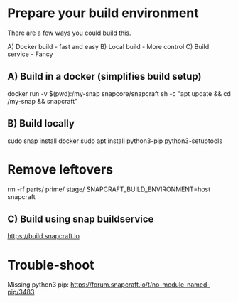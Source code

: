 # Prepare your build environment

There are a few ways you could build this.

A) Docker build - fast and easy
B) Local build - More control
C) Build service - Fancy



## A) Build in a docker (simplifies build setup)
docker run -v $(pwd):/my-snap snapcore/snapcraft sh -c "apt update && cd /my-snap && snapcraft"

## B) Build locally
sudo snap install docker
sudo apt install python3-pip python3-setuptools

# Remove leftovers
rm -rf parts/ prime/ stage/ 
SNAPCRAFT_BUILD_ENVIRONMENT=host snapcraft

## C) Build using snap buildservice
https://build.snapcraft.io


# Trouble-shoot

Missing python3 pip:
   https://forum.snapcraft.io/t/no-module-named-pip/3483

